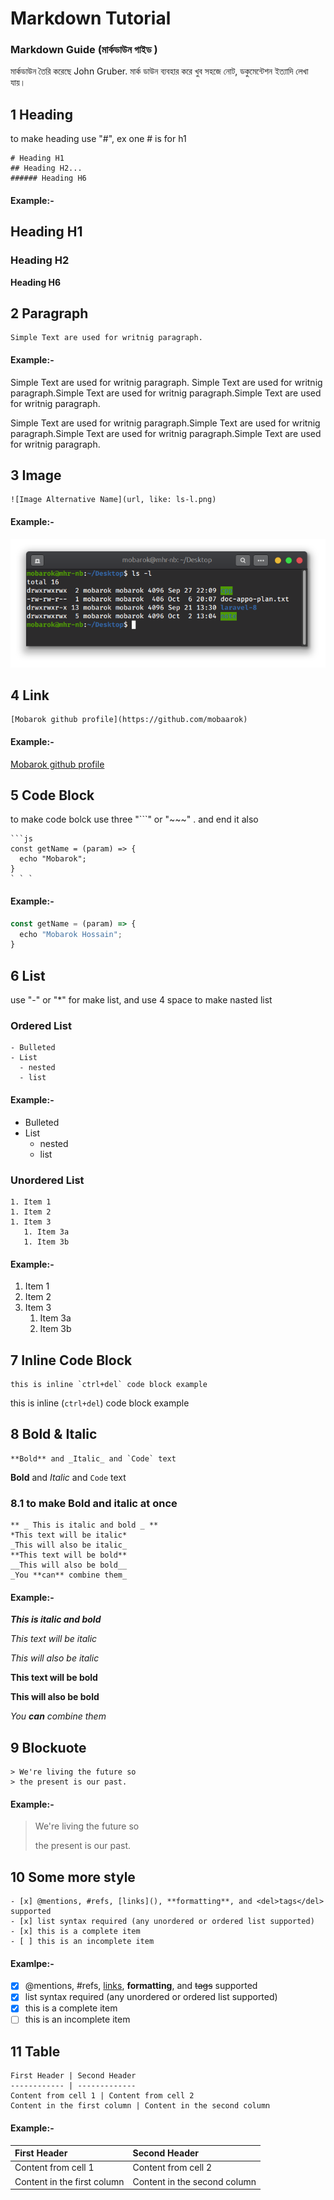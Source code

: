 # Markdown Tutorial

### Markdown Guide \(মার্কডাউন গাইড \)

মার্কডাউন তৈরি করেছে John Gruber. মার্ক ডাউন ব্যবহার করে খুব সহজে নোট, ডকুমেন্টেশন ইত্যাদি লেখা যায়।

## 1 Heading

to make heading use "\#", ex one \# is for h1

```text
# Heading H1
## Heading H2...
###### Heading H6
```

#### Example:-

## Heading H1

### Heading H2

**Heading H6**

## 2 Paragraph

```text
Simple Text are used for writnig paragraph.
```

#### Example:-

Simple Text are used for writnig paragraph. Simple Text are used for writnig paragraph.Simple Text are used for writnig paragraph.Simple Text are used for writnig paragraph.

Simple Text are used for writnig paragraph.Simple Text are used for writnig paragraph.Simple Text are used for writnig paragraph.Simple Text are used for writnig paragraph.

## 3 Image

```text
![Image Alternative Name](url, like: ls-l.png)
```

#### Example:-

![linux file listing](assets/ls-l.png)

## 4 Link

```text
[Mobarok github profile](https://github.com/mobaarok)
```

#### Example:-

[Mobarok github profile](https://github.com/mobaarok)

## 5 Code Block

to make code bolck use three "\`\`\`" or "~~~" . and end it also

```text
```js
const getName = (param) => {
  echo "Mobarok";
}
` ` `
```

#### Example:-

```javascript
const getName = (param) => {
  echo "Mobarok Hossain";
}
```

## 6 List

use "-" or "\*" for make list, and use 4 space to make nasted list

### Ordered List

```text
- Bulleted
- List
  - nested
  - list
```

#### Example:-

* Bulleted
* List
  * nested
  * list

### Unordered List

```text
1. Item 1
1. Item 2
1. Item 3
   1. Item 3a
   1. Item 3b
```

#### Example:-

1. Item 1
2. Item 2
3. Item 3
   1. Item 3a
   2. Item 3b

## 7 Inline Code Block

```text
this is inline `ctrl+del` code block example
```

this is inline \(`ctrl+del`\) code block example

## 8 Bold & Italic

```text
**Bold** and _Italic_ and `Code` text
```

**Bold** and _Italic_ and `Code` text

### 8.1 to make Bold and italic at once

```text
** _ This is italic and bold _ **
*This text will be italic*
_This will also be italic_
**This text will be bold**
__This will also be bold__
_You **can** combine them_
```

#### Example:-

_**This is italic and bold**_

_This text will be italic_

_This will also be italic_

**This text will be bold**

**This will also be bold**

_You **can** combine them_

## 9 Blockuote

```text
> We're living the future so
> the present is our past.
```

#### Example:-

> We're living the future so
>
> the present is our past.

## 10 Some more style

```text
- [x] @mentions, #refs, [links](), **formatting**, and <del>tags</del> supported
- [x] list syntax required (any unordered or ordered list supported)
- [x] this is a complete item
- [ ] this is an incomplete item
```

#### Examlpe:-

* [x] @mentions, \#refs, [links](markdown-note.md), **formatting**, and ~~tags~~ supported
* [x] list syntax required \(any unordered or ordered list supported\)
* [x] this is a complete item
* [ ] this is an incomplete item

## 11 Table

```text
First Header | Second Header
------------ | -------------
Content from cell 1 | Content from cell 2
Content in the first column | Content in the second column
```

#### Example:-

| First Header | Second Header |
| :--- | :--- |
| Content from cell 1 | Content from cell 2 |
| Content in the first column | Content in the second column |

